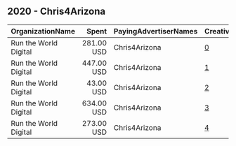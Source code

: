 ## 2020 - Chris4Arizona 
|OrganizationName|Spent|PayingAdvertiserNames|CreativeUrls|Impressions|Genders|AgeBrackets|CountryCodes|BillingAddresses|CandidateBallotInformation|
|:---|---:|:---|:---|---:|:---|:---|:---|:---|:---|
|Run the World Digital|281.00 USD|Chris4Arizona|[0](https://www.snap.com/political-ads/asset/520e9aa7ada3d079035ee8e1be0fb428471846da8a5307c6c1ef299ab416550a?mediaType=mp4)|10,757||18+|united states|"1324 Spaight St,Madison,53703,US"|Christine Marsh|
|Run the World Digital|447.00 USD|Chris4Arizona|[1](https://www.snap.com/political-ads/asset/c3bda1ac79d38779667dc1f3be12aeeae40b88a78a930f01046f2d38453d3288?mediaType=mp4)|24,426||18+|united states|"1324 Spaight St,Madison,53703,US"|Christine Marsh|
|Run the World Digital|43.00 USD|Chris4Arizona|[2](https://www.snap.com/political-ads/asset/2fbeec312ee8ce0601c2ed53e0137429c3b1f86234b37954499341b9bffa2029?mediaType=mp4)|3,723||18+|united states|"1324 Spaight St,Madison,53703,US"|Christine Marsh|
|Run the World Digital|634.00 USD|Chris4Arizona|[3](https://www.snap.com/political-ads/asset/520e9aa7ada3d079035ee8e1be0fb428471846da8a5307c6c1ef299ab416550a?mediaType=mp4)|34,572||18+|united states|"1324 Spaight St,Madison,53703,US"|Christine Marsh|
|Run the World Digital|273.00 USD|Chris4Arizona|[4](https://www.snap.com/political-ads/asset/c3bda1ac79d38779667dc1f3be12aeeae40b88a78a930f01046f2d38453d3288?mediaType=mp4)|11,119||18+|united states|"1324 Spaight St,Madison,53703,US"|Christine Marsh|
